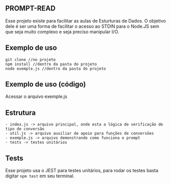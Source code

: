 ## PROMPT-READ

Esse projeto existe para facilitar as aulas de Esturturas de Dados. O objetivo dele é ser uma forma de facilitar o acesso ao STDIN para o Node.JS sem que seja muito complexo e seja preciso manipular I/O.

## Exemplo de uso
```
git clone //no projeto
npm install //dentro da pasta do projeto
node exemple.js //dentro da pasta do projeto
```

## Exemplo de uso (código)
Acessar o arquivo exemple.js

## Estrutura
```
- index.js -> arquivo principal, onde esta a lógica de verificação de tipo de conversão
- util.js -> arquivo auxiliar de apoio para funções de conversões
- exemple.js -> arquivo demonstrando como funciona o prompt
- tests -> testes unitários
```

## Tests
Esse projeto usa o JEST para testes unitários, para rodar os testes basta digitar `npm test` em seu terminal.

